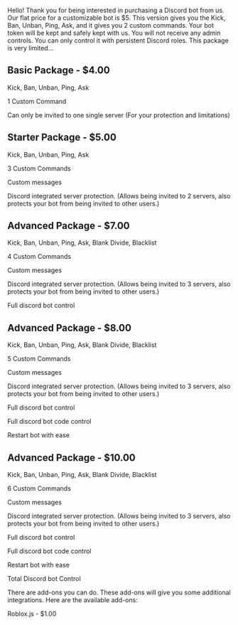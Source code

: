 Hello! Thank you for being interested in purchasing a Discord bot from us. Our flat price for a customizable bot is $5. This version gives you the Kick, Ban, Unban, Ping, Ask, and it gives you 2 custom commands. Your bot token will be kept and safely kept with us. You will not receive any admin controls. You can only control it with persistent Discord roles. This package is very limited...

## Basic Package - $4.00
Kick, Ban, Unban, Ping, Ask

1 Custom Command

Can only be invited to one single server (For your protection and limitations)

## Starter Package - $5.00
Kick, Ban, Unban, Ping, Ask

3 Custom Commands

Custom messages

Discord integrated server protection. (Allows being invited to 2 servers, also protects your bot from being invited to other users.)

## Advanced Package - $7.00
Kick, Ban, Unban, Ping, Ask, Blank Divide, Blacklist

4 Custom Commands

Custom messages

Discord integrated server protection. (Allows being invited to 3 servers, also protects your bot from being invited to other users.)

Full discord bot control

## Advanced Package - $8.00
Kick, Ban, Unban, Ping, Ask, Blank Divide, Blacklist

5 Custom Commands

Custom messages

Discord integrated server protection. (Allows being invited to 3 servers, also protects your bot from being invited to other users.)

Full discord bot control

Full discord bot code control

Restart bot with ease

## Advanced Package - $10.00
Kick, Ban, Unban, Ping, Ask, Blank Divide, Blacklist

6 Custom Commands

Custom messages

Discord integrated server protection. (Allows being invited to 3 servers, also protects your bot from being invited to other users.)

Full discord bot control

Full discord bot code control

Restart bot with ease

Total Discord bot Control


There are add-ons you can do. These add-ons will give you some additional integrations. Here are the available add-ons:

Roblox.js - $1.00
